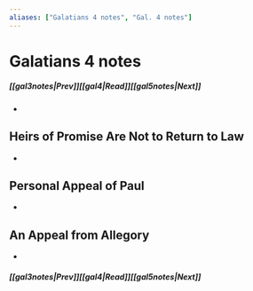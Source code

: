 ```yaml
---
aliases: ["Galatians 4 notes", "Gal. 4 notes"]
---
```

# Galatians 4 notes
##### <span class=arrow-left></span>[[gal3notes|Prev]]<span class=navigation-separator></span>[[gal4|Read]]<span class=navigation-separator></span>[[gal5notes|Next]]<span class=arrow-right></span>
- 
## Heirs of Promise Are Not to Return to Law
- 
## Personal Appeal of Paul
- 
## An Appeal from Allegory
- 
##### <span class=arrow-left></span>[[gal3notes|Prev]]<span class=navigation-separator></span>[[gal4|Read]]<span class=navigation-separator></span>[[gal5notes|Next]]<span class=arrow-right></span>